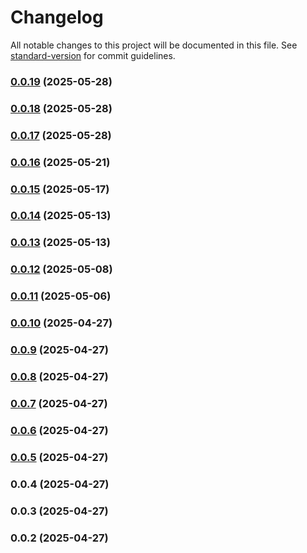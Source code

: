 # Changelog

All notable changes to this project will be documented in this file. See [standard-version](https://github.com/conventional-changelog/standard-version) for commit guidelines.

### [0.0.19](https://github.com/Luciferstrike123/Nest-Beginner/compare/v0.0.18...v0.0.19) (2025-05-28)

### [0.0.18](https://github.com/Luciferstrike123/Nest-Beginner/compare/v0.0.17...v0.0.18) (2025-05-28)

### [0.0.17](https://github.com/Luciferstrike123/Nest-Beginner/compare/v0.0.16...v0.0.17) (2025-05-28)

### [0.0.16](https://github.com/Luciferstrike123/Nest-Beginner/compare/v0.0.15...v0.0.16) (2025-05-21)

### [0.0.15](https://github.com/Luciferstrike123/Nest-Beginner/compare/v0.0.14...v0.0.15) (2025-05-17)

### [0.0.14](https://github.com/Luciferstrike123/Nest-Beginner/compare/v0.0.13...v0.0.14) (2025-05-13)

### [0.0.13](https://github.com/Luciferstrike123/Nest-Beginner/compare/v0.0.12...v0.0.13) (2025-05-13)

### [0.0.12](https://github.com/Luciferstrike123/Nest-Beginner/compare/v0.0.11...v0.0.12) (2025-05-08)

### [0.0.11](https://github.com/Luciferstrike123/Nest-Beginner/compare/v0.0.10...v0.0.11) (2025-05-06)

### [0.0.10](https://github.com/Luciferstrike123/Nest-Beginner/compare/v0.0.9...v0.0.10) (2025-04-27)

### [0.0.9](https://github.com/Luciferstrike123/Nest-Beginner/compare/v0.0.8...v0.0.9) (2025-04-27)

### [0.0.8](https://github.com/Luciferstrike123/Nest-Beginner/compare/v0.0.7...v0.0.8) (2025-04-27)

### [0.0.7](https://github.com/Luciferstrike123/Nest-Beginner/compare/v0.0.6...v0.0.7) (2025-04-27)

### [0.0.6](https://github.com/Luciferstrike123/Nest-Beginner/compare/v0.0.5...v0.0.6) (2025-04-27)

### [0.0.5](https://github.com/Luciferstrike123/Nest-Beginner/compare/v0.0.4...v0.0.5) (2025-04-27)

### 0.0.4 (2025-04-27)

### 0.0.3 (2025-04-27)

### 0.0.2 (2025-04-27)
